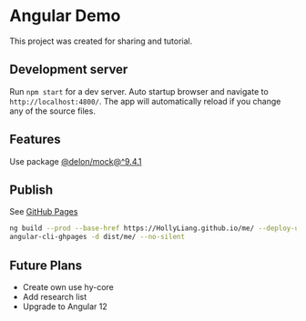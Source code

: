 # Angular Demo

This project was created for sharing and tutorial.

## Development server

Run `npm start` for a dev server. Auto startup browser and navigate to `http://localhost:4800/`. The app will automatically reload if you change any of the source files.

## Features

Use package [@delon/mock@^9.4.1](https://www.npmjs.com/package/@delon/mock/v/9.4.1)

## Publish

See [GitHub Pages](https://hollyliang.github.io/me/)

```bash
ng build --prod --base-href https://HollyLiang.github.io/me/ --deploy-url /me/
angular-cli-ghpages -d dist/me/ --no-silent
```

## Future Plans

- Create own use hy-core
- Add research list
- Upgrade to Angular 12

